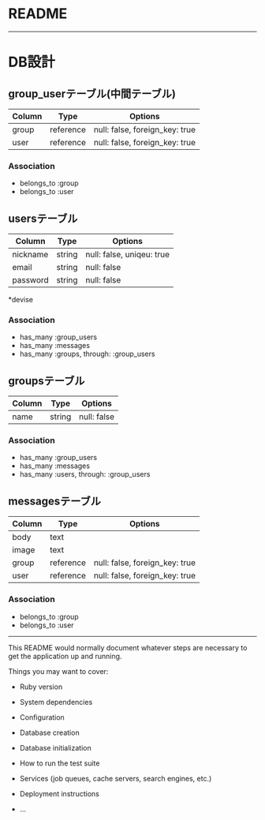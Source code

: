 # README
---
# DB設計

## group_userテーブル(中間テーブル)

| Column | Type      | Options                        |
| ------ | --------- | ------------------------------ |
| group  | reference | null: false, foreign_key: true |
| user   | reference | null: false, foreign_key: true |

### Association

- belongs_to :group
- belongs_to :user



## usersテーブル

| Column   | Type   | Options     |
| -------- | ------ | ----------- |
| nickname | string | null: false, uniqeu: true |
| email    | string | null: false |
| password | string | null: false |
*devise

### Association

- has_many :group_users
- has_many :messages
- has_many :groups, through: :group_users


## groupsテーブル

| Column    | Type   | Options     |
| --------- | ------ | ----------- |
| name      | string | null: false |

### Association

- has_many :group_users
- has_many :messages
- has_many :users, through: :group_users


## messagesテーブル

| Column | Type      | Options                        |
| ------ | --------- | ------------------------------ |
| body   | text      |                                |
| image  | text      |                                |
| group  | reference | null: false, foreign_key: true |
| user   | reference | null: false, foreign_key: true |

### Association

- belongs_to :group
- belongs_to :user

---

This README would normally document whatever steps are necessary to get the
application up and running.

Things you may want to cover:

* Ruby version

* System dependencies

* Configuration

* Database creation

* Database initialization

* How to run the test suite

* Services (job queues, cache servers, search engines, etc.)

* Deployment instructions

* ...
